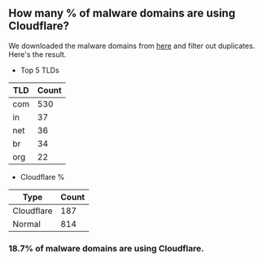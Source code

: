 ## How many % of malware domains are using Cloudflare?


We downloaded the malware domains from [here](https://urlhaus.abuse.ch) and filter out duplicates.
Here's the result.


[//]: # (start replacement)


- Top 5 TLDs

| TLD | Count |
| --- | --- |
| com | 530 |
| in | 37 |
| net | 36 |
| br | 34 |
| org | 22 |


- Cloudflare %

| Type | Count |
| --- | --- |
| Cloudflare | 187 |
| Normal | 814 |


### 18.7% of malware domains are using Cloudflare.